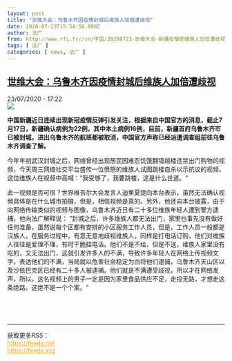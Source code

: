 ```yaml
---
layout: post
title: "世维大会：乌鲁木齐因疫情封城后维族人加倍遭歧视"
date: 2020-07-23T15:54:58.000Z
author: 法广
from: http://www.rfi.fr//cn/中国/20200723-世维大会-新疆疫情使维族人加倍遭歧视
tags: [ 法广 ]
categories: [ news, 法广 ]
---
```

<!--1595519698000-->
[世维大会：乌鲁木齐因疫情封城后维族人加倍遭歧视](http://www.rfi.fr//cn/%E4%B8%AD%E5%9B%BD/20200723-%E4%B8%96%E7%BB%B4%E5%A4%A7%E4%BC%9A-%E6%96%B0%E7%96%86%E7%96%AB%E6%83%85%E4%BD%BF%E7%BB%B4%E6%97%8F%E4%BA%BA%E5%8A%A0%E5%80%8D%E9%81%AD%E6%AD%A7%E8%A7%86)
------

<div>
<div>23/07/2020 - 17:22</div><img src="https://s.rfi.fr/media/display/6f2c94fe-2583-11ea-8632-005056bf87d6/w:310/p:16x9/180219-ouighour-surveillance-chine-m.jpg"><p><strong>中国新疆近日连续出现新冠疫情反弹引发关注，根据来自中国官方的消息，截止7月17日，新疆确认病例为22例，其中本土病例16例，目前，新疆首府乌鲁木齐市已被封城，进出乌鲁木齐的航班都被取消，中国官方声称已经派遣调查组前往乌鲁木齐调查了解。</strong></p><div class="t-content__body u-clearfix"><div class="m-interstitial"></div><p>今年年初武汉封城之后，网络曾经出现居民因难忍饥饿翻墙越楼违禁出门购物的视频，今天周三网络社交平台盛传一位愤怒的维族人试图跳楼自杀以示抗议的视频，这位维族人在视频中高喊：“我受够了，我要跳楼，这是什么世道。“</p><p>此一视频是否可信？世界维吾尔大会发言人迪里夏提向本台表示，虽然无法确认视频具体是在什么城市拍摄，但是，相信视频是真的。另外，他还向本台披露，由于向网络传输类似的视频与图像，乌鲁木齐近日有二十多位维族年轻人遭到警方逮捕，他向法广解释说： ”封城之后，许多维族人都无法出门，家里也事先没有做好任何准备，虽然说每个区都有安排的小区服务工作人员，但是，工作人员一般都是汉族人，在服务过程中，有意无意地歧视维族人，同样是打电话订购，他们对维族人往往是爱理不理，有时干脆挂电话。他们不是不给，但是不送，维族人家里没有吃的，又无法出门，这就引发许多人的不满，导致许多年轻人在网络上传视频文字，表达他们的不满，当局就以危害社会稳定为由将他们逮捕，乌鲁木齐天山区以及沙依巴克区已经有二十多人被逮捕。他们就是不满遭受歧视，所以才在网络发声，所以，这名视频上的男子一定是因为家里食品供应不足，走投无路，才想走这条绝路。这绝不是一个个案。“</p><p> </p><div class="o-self-promo o-self-promo--nl o-self-promo--hidden" data-selfpromo-newsletter></div><div class="o-self-promo o-self-promo--app o-self-promo--hidden" data-selfpromo-app></div></div><br><hr><div>获取更多RSS：<br><a href="https://feedx.net" style="color:orange" target="_blank">https://feedx.net</a> <br><a href="https://feedx.xyz" style="color:orange" target="_blank">https://feedx.xyz</a><br></div>
</div>
